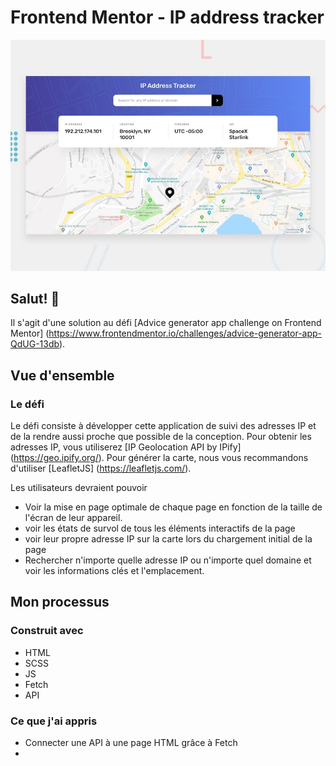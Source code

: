 # Frontend Mentor - IP address tracker

![Design preview for the IP address tracker coding challenge](./design/desktop-preview.jpg)

## Salut! 👋

Il s'agit d'une solution au défi [Advice generator app challenge on Frontend Mentor] (https://www.frontendmentor.io/challenges/advice-generator-app-QdUG-13db).


## Vue d'ensemble

### Le défi

Le défi consiste à développer cette application de suivi des adresses IP et de la rendre aussi proche que possible de la conception. Pour obtenir les adresses IP, vous utiliserez [IP Geolocation API by IPify] (https://geo.ipify.org/). Pour générer la carte, nous vous recommandons d'utiliser [LeafletJS] (https://leafletjs.com/).

Les utilisateurs devraient pouvoir

- Voir la mise en page optimale de chaque page en fonction de la taille de l'écran de leur appareil.
- voir les états de survol de tous les éléments interactifs de la page
- voir leur propre adresse IP sur la carte lors du chargement initial de la page
- Rechercher n'importe quelle adresse IP ou n'importe quel domaine et voir les informations clés et l'emplacement.

## Mon processus

### Construit avec

- HTML
- SCSS
- JS
- Fetch
- API

### Ce que j'ai appris

- Connecter une API à une page HTML grâce à Fetch
- 